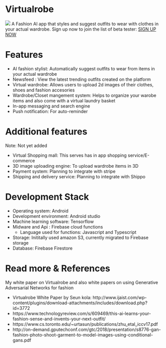 # Virtualrobe
<img src="https://drive.google.com/file/d/1nMB6u0kaRyKBd5QLwVhHK-ZfhQoTQOOg/view?usp=drive_link"/>
A Fashion AI app that styles and suggest outfits to wear with clothes in your actual wardrobe. Sign up now to join the list of beta tester:
<a href="http://virtualrobe.com">SIGN UP NOW</a>

# Features
<ul>
  <li>AI fashion stylist: Automatically suggest outfits to wear from items in your actual wardrobe</li>
  <li>Newsfeed : View the latest trending outfits created on the platform </li>
  <li>Virtual wardrobe: Allows users to upload 2d images of their clothes, shoes and fashion accesories</li>
  <li>Wardrobe/Closet mangement system: Helps to organize your warobe items and also come with a virtual laundry basket</li>
  <li>In-app messaging and search engine</li>
  <li>Push notification: For auto-reminder</li>
</ul>

# Additional features
Note: Not yet added
<ul>
  <li> Virtual Shopping mall: This serves has in app shopping service/E-commerce</li>
  <li> 3D image uploading engine: To upload wardrobe items in 3D</li>
  <li> Payment system: Planning to integrate with stripe </li>
  <li> Shipping and delivery service: Planning to integrate with Shippo </li>
</ul>

# Development Stack
<ul>
  <li> Operating system: Android </li>
  <li> Development environment: Android studio </li>
  <li> Machine learning software: Tensorflow </li>
  <li> Midware and Api : Firebase cloud functions 
    <ul>
    <li> Language used for functions: Javascript and Typescript </li>
    </ul>
  </li>
  <li>Storage: Inititally used amazon S3, currently migrated to Firebase storage </li>
  <li>Database: Firebase Firestore </li>
</ul>

# Read more & References
My white paper on Virtualrobe and also white papers on using Generative Adversarial Networks for fashion

<ul>
  <li> Virtualrobe White Paper by Seun kola: http://www.ijaist.com/wp-content/plugins/download-attachments/includes/download.php?id=3772 </li>
  <li>https://www.technologyreview.com/s/609469/this-ai-learns-your-fashion-sense-and-invents-your-next-outfit/</li>
  <li>https://www.cs.toronto.edu/~urtasun/publications/zhu_etal_iccv17.pdf</li>
  <li>http://on-demand.gputechconf.com/gtc/2018/presentation/s8776-gan-fashion-photo-shoot-garment-to-model-images-using-conditional-gans.pdf</li>
<ul>
